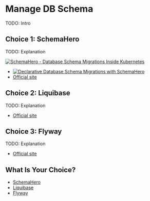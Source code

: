 # Manage DB Schema

TODO: Intro

## Choice 1: SchemaHero

TODO: Explanation

[![SchemaHero - Database Schema Migrations Inside Kubernetes](https://img.youtube.com/vi/SofQxb4CDQQ/0.jpg)](https://youtu.be/SofQxb4CDQQ)
* [![Declarative Database Schema Migrations with SchemaHero](https://img.youtube.com/vi/uzWBaqPxxH8/0.jpg)](https://youtu.be/uzWBaqPxxH8)
* [Official site](https://schemahero.io)

## Choice 2: Liquibase

TODO: Explanation

* [Official site](https://www.liquibase.org)

## Choice 3: Flyway

TODO: Explanation

* [Official site](https://flywaydb.org/)

## What Is Your Choice?

* [SchemaHero](schemahero.md)
* [Liquibase](liquibase.md)
* [Flyway](flyway.md)